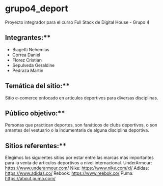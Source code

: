 # grupo4_deport
Proyecto integrador para el curso Full Stack de Digital House - Grupo 4 

## Integrantes:**
<ul>
  <li>Biagetti Nehemias</li>  
  <li>Correa Daniel</li>  
  <li>Florez Cristian</li>  
  <li>Sepulveda Geraldine</li>  
  <li>Pedraza Martin</li>
</ul>

## Temática del sitio:**
  Sitio e-comerce enfocado en artículos deportivos para diversas disciplinas.

## Público objetivo:**
  Personas que practican deportes, son fanáticos de clubs deportivos, o son amantes del vestuario o la indumentaria de alguna disciplina deportiva.

## Sitios referentes:**
  Elegimos los siguientes sitios por estar entre las marcas más importantes para la venta de articulos deportivos a nivel internacional.
  UnderArmour: https://www.underarmour.com/
  Nike: https://www.nike.com/xl/
  Adidas: https://www.adidas.co/
  Rebook: https://www.reebok.co/
  Puma: https://about.puma.com/
